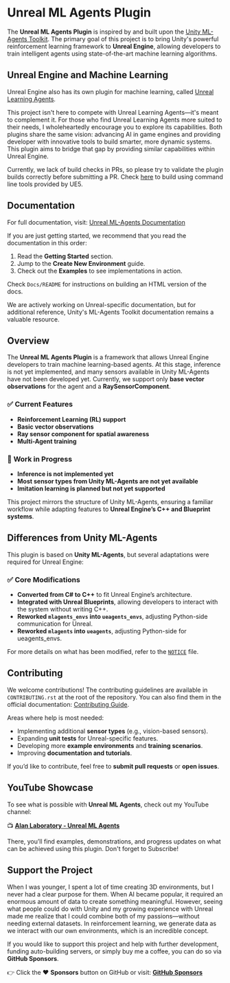 # Unreal ML Agents Plugin

The **Unreal ML Agents Plugin** is inspired by and built upon the [Unity ML-Agents Toolkit](https://github.com/Unity-Technologies/ml-agents).
The primary goal of this project is to bring Unity's powerful reinforcement learning framework to **Unreal Engine**, allowing developers
to train intelligent agents using state-of-the-art machine learning algorithms.

## Unreal Engine and Machine Learning

Unreal Engine also has its own plugin for machine learning, called [Unreal Learning Agents](https://dev.epicgames.com/community/learning/courses/GAR/unreal-engine-learning-agents-5-5/bZnJ/unreal-engine-learning-agents-5-5).

This project isn't here to compete with Unreal Learning Agents—it's meant to complement it.
For those who find Unreal Learning Agents more suited to their needs, I wholeheartedly encourage you to
explore its capabilities. Both plugins share the same vision: advancing AI in game engines and providing developer
with innovative tools to build smarter, more dynamic systems. This plugin aims to bridge that gap by providing
similar capabilities within Unreal Engine.

Currently, we lack of build checks in PRs, so please try to validate the plugin builds correctly before submitting a PR.
Check [here](#build-with-automation-tool) to build using command line tools provided by UE5.

## Documentation

For full documentation, visit: [Unreal ML-Agents Documentation](https://unrealmlagents.readthedocs.io/en/latest/)

If you are just getting started, we recommend that you read the documentation in this order:

1. Read the **Getting Started** section.
2. Jump to the **Create New Environment** guide.
3. Check out the **Examples** to see implementations in action.

Check `Docs/README` for instructions on building an HTML version of the docs.

We are actively working on Unreal-specific documentation, but for additional reference, Unity's ML-Agents Toolkit documentation
remains a valuable resource.

## Overview

The **Unreal ML Agents Plugin** is a framework that allows Unreal Engine developers to train machine learning-based agents.
At this stage, inference is not yet implemented, and many sensors available in Unity ML-Agents have not been developed yet.
Currently, we support only **base vector observations** for the agent and a **RaySensorComponent**.

### ✅ **Current Features**
- **Reinforcement Learning (RL) support**
- **Basic vector observations**
- **Ray sensor component for spatial awareness**
- **Multi-Agent training**

### 🚧 **Work in Progress**
- **Inference is not implemented yet**
- **Most sensor types from Unity ML-Agents are not yet available**
- **Imitation learning is planned but not yet supported**

This project mirrors the structure of Unity ML-Agents, ensuring a familiar workflow while adapting features to **Unreal Engine’s C++ and Blueprint systems**.

## Differences from Unity ML-Agents

This plugin is based on **Unity ML-Agents**, but several adaptations were required for Unreal Engine:

### ✅ Core Modifications
- **Converted from C# to C++** to fit Unreal Engine’s architecture.
- **Integrated with Unreal Blueprints**, allowing developers to interact with the system without writing C++.
- **Reworked `mlagents_envs` into `ueagents_envs`**, adjusting Python-side communication for Unreal.
- **Reworked `mlagents` into `ueagents`**, adjusting Python-side for ueagents_envs.

For more details on what has been modified, refer to the [`NOTICE`](NOTICE.md) file.

## Contributing

We welcome contributions! The contributing guidelines are available in `CONTRIBUTING.rst` at the root of the repository.
You can also find them in the official documentation: [Contributing Guide](https://unrealmlagents.readthedocs.io/en/latest/).

Areas where help is most needed:
- Implementing additional **sensor types** (e.g., vision-based sensors).
- Expanding **unit tests** for Unreal-specific features.
- Developing more **example environments** and **training scenarios**.
- Improving **documentation and tutorials**.

If you’d like to contribute, feel free to **submit pull requests** or **open issues**.

## YouTube Showcase

To see what is possible with **Unreal ML Agents**, check out my YouTube channel:

📺 **[Alan Laboratory - Unreal ML Agents](https://www.youtube.com/@AlanLaboratory)**

There, you’ll find examples, demonstrations, and progress updates on what can be achieved using this plugin.
Don't forget to Subscribe!

## Support the Project

When I was younger, I spent a lot of time creating 3D environments, but I never had a clear purpose for them. When AI became popular,
it required an enormous amount of data to create something meaningful. However, seeing what people could do with Unity and my growing
experience with Unreal made me realize that I could combine both of my passions—without needing external datasets. In reinforcement learning,
we generate data as we interact with our own environments, which is an incredible concept.

If you would like to support this project and help with further development, funding auto-building servers, or simply buy me a coffee,
you can do so via **GitHub Sponsors**.

👉 Click the ❤️ **Sponsors** button on GitHub or visit: **[GitHub Sponsors](https://github.com/sponsors/AlanLaboratory)**
